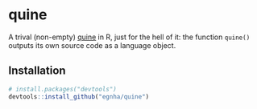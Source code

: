 
<!-- README.md is generated from README.Rmd. Please edit that file -->

# quine

A trival (non-empty)
[quine](https://en.wikipedia.org/wiki/Quine_\(computing\)) in R, just
for the hell of it: the function `quine()` outputs its own source code
as a language object.

## Installation

``` r
# install.packages("devtools")
devtools::install_github("egnha/quine")
```
